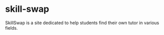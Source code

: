# skill-swap
SkillSwap is a site dedicated to help students find their own tutor in various fields.
